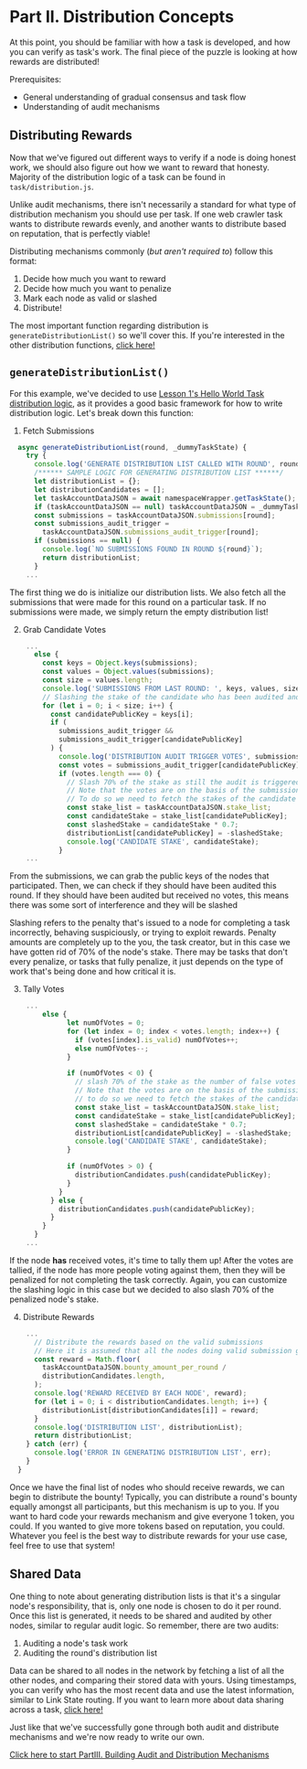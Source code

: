 # Part II. Distribution Concepts

At this point, you should be familiar with how a task is developed, and how you can verify as task's work. The final piece of the puzzle is looking at how rewards are distributed!

Prerequisites:

- General understanding of gradual consensus and task flow
- Understanding of audit mechanisms

## Distributing Rewards

Now that we've figured out different ways to verify if a node is doing honest work, we should also figure out how we want to reward that honesty. Majority of the distribution logic of a task can be found in `task/distribution.js`.

Unlike audit mechanisms, there isn't necessarily a standard for what type of distribution mechanism you should use per task. If one web crawler task wants to distribute rewards evenly, and another wants to distribute based on reputation, that is perfectly viable!

Distributing mechanisms commonly (_but aren't required to_) follow this format:

1. Decide how much you want to reward
2. Decide how much you want to penalize
3. Mark each node as valid or slashed
4. Distribute!

The most important function regarding distribution is `generateDistributionList()` so we'll cover this. If you're interested in the other distribution functions, [click here!](https://docs.koii.network/develop/write-a-koii-task/task-development-guide/template-structure/distribute-rewards)

## `generateDistributionList()`

For this example, we've decided to use [Lesson 1's Hello World Task distribution logic](../Lesson%201/hello-world/task/distribution.js), as it provides a good basic framework for how to write distribution logic. Let's break down this function:

1. Fetch Submissions

```javascript
  async generateDistributionList(round, _dummyTaskState) {
    try {
      console.log('GENERATE DISTRIBUTION LIST CALLED WITH ROUND', round);
      /****** SAMPLE LOGIC FOR GENERATING DISTRIBUTION LIST ******/
      let distributionList = {};
      let distributionCandidates = [];
      let taskAccountDataJSON = await namespaceWrapper.getTaskState();
      if (taskAccountDataJSON == null) taskAccountDataJSON = _dummyTaskState;
      const submissions = taskAccountDataJSON.submissions[round];
      const submissions_audit_trigger =
        taskAccountDataJSON.submissions_audit_trigger[round];
      if (submissions == null) {
        console.log(`NO SUBMISSIONS FOUND IN ROUND ${round}`);
        return distributionList;
      }
    ...
```

The first thing we do is initialize our distribution lists. We also fetch all the submissions that were made for this round on a particular task. If no submissions were made, we simply return the empty distribution list!

2. Grab Candidate Votes

```javascript
    ...
      else {
        const keys = Object.keys(submissions);
        const values = Object.values(submissions);
        const size = values.length;
        console.log('SUBMISSIONS FROM LAST ROUND: ', keys, values, size);
        // Slashing the stake of the candidate who has been audited and found to be false
        for (let i = 0; i < size; i++) {
          const candidatePublicKey = keys[i];
          if (
            submissions_audit_trigger &&
            submissions_audit_trigger[candidatePublicKey]
          ) {
            console.log('DISTRIBUTION AUDIT TRIGGER VOTES', submissions_audit_trigger[candidatePublicKey].votes);
            const votes = submissions_audit_trigger[candidatePublicKey].votes;
            if (votes.length === 0) {
              // Slash 70% of the stake as still the audit is triggered but no votes are casted
              // Note that the votes are on the basis of the submission value
              // To do so we need to fetch the stakes of the candidate from the task state
              const stake_list = taskAccountDataJSON.stake_list;
              const candidateStake = stake_list[candidatePublicKey];
              const slashedStake = candidateStake * 0.7;
              distributionList[candidatePublicKey] = -slashedStake;
              console.log('CANDIDATE STAKE', candidateStake);
            }
    ...
```

From the submissions, we can grab the public keys of the nodes that participated. Then, we can check if they should have been audited this round. If they should have been audited but received no votes, this means there was some sort of interference and they will be slashed

Slashing refers to the penalty that's issued to a node for completing a task incorrectly, behaving suspiciously, or trying to exploit rewards. Penalty amounts are completely up to the you, the task creator, but in this case we have gotten rid of 70% of the node's stake. There may be tasks that don't every penalize, or tasks that fully penalize, it just depends on the type of work that's being done and how critical it is.

3. Tally Votes

```javascript
    ...
        else {
              let numOfVotes = 0;
              for (let index = 0; index < votes.length; index++) {
                if (votes[index].is_valid) numOfVotes++;
                else numOfVotes--;
              }

              if (numOfVotes < 0) {
                // slash 70% of the stake as the number of false votes are more than the number of true votes
                // Note that the votes are on the basis of the submission value
                // to do so we need to fetch the stakes of the candidate from the task state
                const stake_list = taskAccountDataJSON.stake_list;
                const candidateStake = stake_list[candidatePublicKey];
                const slashedStake = candidateStake * 0.7;
                distributionList[candidatePublicKey] = -slashedStake;
                console.log('CANDIDATE STAKE', candidateStake);
              }

              if (numOfVotes > 0) {
                distributionCandidates.push(candidatePublicKey);
              }
            }
          } else {
            distributionCandidates.push(candidatePublicKey);
          }
        }
      }
    ...
```

If the node **has** received votes, it's time to tally them up! After the votes are tallied, if the node has more people voting against them, then they will be penalized for not completing the task correctly. Again, you can customize the slashing logic in this case but we decided to also slash 70% of the penalized node's stake.

4. Distribute Rewards

```javascript
    ...
      // Distribute the rewards based on the valid submissions
      // Here it is assumed that all the nodes doing valid submission gets the same reward
      const reward = Math.floor(
        taskAccountDataJSON.bounty_amount_per_round /
        distributionCandidates.length,
      );
      console.log('REWARD RECEIVED BY EACH NODE', reward);
      for (let i = 0; i < distributionCandidates.length; i++) {
        distributionList[distributionCandidates[i]] = reward;
      }
      console.log('DISTRIBUTION LIST', distributionList);
      return distributionList;
    } catch (err) {
      console.log('ERROR IN GENERATING DISTRIBUTION LIST', err);
    }
  }
```

Once we have the final list of nodes who should receive rewards, we can begin to distribute the bounty! Typically, you can distribute a round's bounty equally amongst all participants, but this mechanism is up to you. If you want to hard code your rewards mechanism and give everyone 1 token, you could. If you wanted to give more tokens based on reputation, you could. Whatever you feel is the best way to distribute rewards for your use case, feel free to use that system!

## Shared Data

One thing to note about generating distribution lists is that it's a singular node's responsibility, that is, only one node is chosen to do it per round. Once this list is generated, it needs to be shared and audited by other nodes, similar to regular audit logic. So remember, there are two audits:

1. Auditing a node's task work
2. Auditing the round's distribution list

Data can be shared to all nodes in the network by fetching a list of all the other nodes, and comparing their stored data with yours. Using timestamps, you can verify who has the most recent data and use the latest information, similar to Link State routing. If you want to learn more about data sharing across a task, [click here!](https://docs.koii.network/develop/linktree/data-sharing)

Just like that we've successfully gone through both audit and distribute mechanisms and we're now ready to write our own.

[Click here to start PartIII. Building Audit and Distribution Mechanisms](./PartIII.md)
